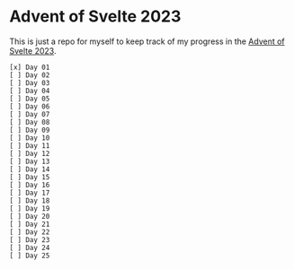 # Advent of Svelte 2023

This is just a repo for myself to keep track of my progress in the [Advent of Svelte 2023](https://advent.sveltesociety.dev/).

```
[x] Day 01
[ ] Day 02
[ ] Day 03
[ ] Day 04
[ ] Day 05
[ ] Day 06
[ ] Day 07
[ ] Day 08
[ ] Day 09
[ ] Day 10
[ ] Day 11
[ ] Day 12
[ ] Day 13
[ ] Day 14
[ ] Day 15
[ ] Day 16
[ ] Day 17
[ ] Day 18
[ ] Day 19
[ ] Day 20
[ ] Day 21
[ ] Day 22
[ ] Day 23
[ ] Day 24
[ ] Day 25
```
